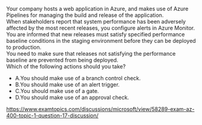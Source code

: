 Your company hosts a web application in Azure, and makes use of Azure Pipelines for managing the build and release of the application.<br/>When stakeholders report that system performance has been adversely affected by the most recent releases, you configure alerts in Azure Monitor.<br/>You are informed that new releases must satisfy specified performance baseline conditions in the staging environment before they can be deployed to production.<br/>You need to make sure that releases not satisfying the performance baseline are prevented from being deployed.<br/>Which of the following actions should you take?<br/><ul><li class="multi-choice-item"><span class="multi-choice-letter" data-choice-letter="A">A.</span>You should make use of a branch control check.</li><li class="multi-choice-item"><span class="multi-choice-letter" data-choice-letter="B">B.</span>You should make use of an alert trigger.</li><li class="multi-choice-item correct-hidden"><span class="multi-choice-letter" data-choice-letter="C">C.</span>You should make use of a gate.</li><li class="multi-choice-item"><span class="multi-choice-letter" data-choice-letter="D">D.</span>You should make use of an approval check.</li></ul><p><a href="https://www.examtopics.com/discussions/microsoft/view/58289-exam-az-400-topic-1-question-17-discussion/">https://www.examtopics.com/discussions/microsoft/view/58289-exam-az-400-topic-1-question-17-discussion/</a></p><script src="https://giscus.app/client.js"                    data-repo="azsamples/az204"                    data-repo-id="R_kgDOMRXzDQ"                    data-category="General"                    data-category-id="DIC_kwDOMRXzDc4Cgi27"                    data-mapping="pathname"                    data-strict="0"                    data-reactions-enabled="0"                    data-emit-metadata="0"                    data-input-position="bottom"                    data-theme="preferred_color_scheme"                    data-lang="en"                    crossorigin="anonymous"                    async>                    </script>